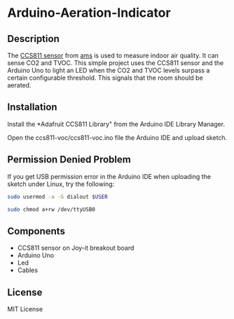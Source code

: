 # Arduino-Aeration-Indicator

## Description

The [CCS811 sensor](https://ams.com/ccs811) from [ams](https://ams.com) is used to measure indoor air quality.
It can sense CO2 and TVOC. This simple project uses the CCS811 sensor
and the Arduino Uno to light an LED when the CO2 and TVOC levels
surpass a certain configurable threshold.
This signals that the room should be aerated.


## Installation

Install the *Adafruit CCS811 Library" from the Arduino IDE Library Manager.

Open the ccs811-voc/ccs811-voc.ino file the Arduino IDE and upload sketch.


## Permission Denied Problem

If you get USB permission error in the Arduino IDE when uploading the sketch under Linux,
try the following:

```bash
sudo usermod -a -G dialout $USER

sudo chmod a+rw /dev/ttyUSB0
```

## Components

* CCS811 sensor on Joy-it breakout board
* Arduino Uno
* Led
* Cables

## License
 MIT License
 